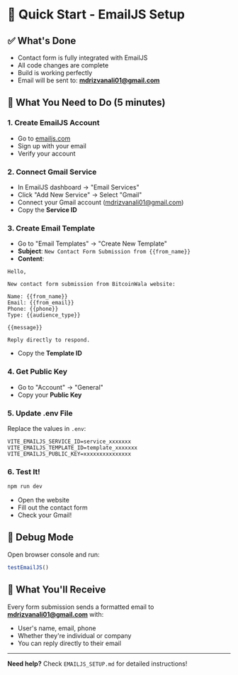 # 🚀 Quick Start - EmailJS Setup

## ✅ What's Done
- Contact form is fully integrated with EmailJS
- All code changes are complete
- Build is working perfectly
- Email will be sent to: **mdrizvanali01@gmail.com**

## 🔧 What You Need to Do (5 minutes)

### 1. Create EmailJS Account
- Go to [emailjs.com](https://www.emailjs.com/)
- Sign up with your email
- Verify your account

### 2. Connect Gmail Service
- In EmailJS dashboard → "Email Services"
- Click "Add New Service" → Select "Gmail"
- Connect your Gmail account (mdrizvanali01@gmail.com)
- Copy the **Service ID**

### 3. Create Email Template
- Go to "Email Templates" → "Create New Template"
- **Subject**: `New Contact Form Submission from {{from_name}}`
- **Content**:
```
Hello,

New contact form submission from BitcoinWala website:

Name: {{from_name}}
Email: {{from_email}}
Phone: {{phone}}
Type: {{audience_type}}

{{message}}

Reply directly to respond.
```
- Copy the **Template ID**

### 4. Get Public Key
- Go to "Account" → "General"
- Copy your **Public Key**

### 5. Update .env File
Replace the values in `.env`:
```env
VITE_EMAILJS_SERVICE_ID=service_xxxxxxx
VITE_EMAILJS_TEMPLATE_ID=template_xxxxxxx
VITE_EMAILJS_PUBLIC_KEY=xxxxxxxxxxxxxxx
```

### 6. Test It!
```bash
npm run dev
```
- Open the website
- Fill out the contact form
- Check your Gmail!

## 🧪 Debug Mode
Open browser console and run:
```javascript
testEmailJS()
```

## 📧 What You'll Receive
Every form submission sends a formatted email to **mdrizvanali01@gmail.com** with:
- User's name, email, phone
- Whether they're individual or company
- You can reply directly to their email

---
**Need help?** Check `EMAILJS_SETUP.md` for detailed instructions!